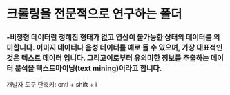 # 크롤링을 전문적으로 연구하는 폴더

### -비정형 데이터란 정해진 형태가 없고 연산이 불가능한 상태의 데이터를 의미합니다. 이미지 데이터나 음성 데이터를 예로 들 수 있으며, 가장 대표적인 것은 텍스트 데이터 입니다. 그리고이로부터 유의미한 정보를 추출하는 데이터 분석을 텍스트마이닝(text mining)이라고 합니다. 

개발자 도구 단축키: cntl + shift + i 
